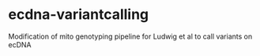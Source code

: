 # ecdna-variantcalling
Modification of mito genotyping pipeline for Ludwig et al to call variants on ecDNA 
